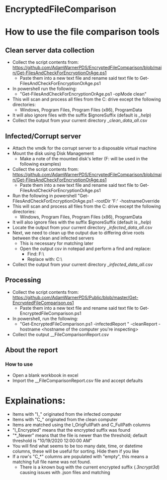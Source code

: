# EncryptedFileComparison
# How to use the file comparison tools
## Clean server data collection
* Collect the script contents from: https://github.com/AdamWarnerPDS/EncryptedFileComparison/blob/main/Get-FilesAndCheckForEncryptionOrAge.ps1
  * Paste them into a new text file and rename said text file to Get-FilesAndCheckForEncryptionOrAge.ps1
* In powershell run the following:
  * "Get-FilesAndCheckForEncryptionOrAge.ps1 -opMode clean"
* This will scan and process all files from the C: drive except the following directories:
  * Windows, Program Files, Program Files (x86), ProgramData
* It will also ignore files with the suffix $ignoreSuffix (default is *_help*)
* Collect the output from your current directory <hostname>_<datetime>_clean_data_all_.csv

## Infected/Corrupt server
* Attach the vmdk for the corrupt server to a disposable virtual machine
* Mount the disk using Disk Management
  * Make a note of the mounted disk's letter (F: will be used in the following examples)
* Collect the script contents from: https://github.com/AdamWarnerPDS/EncryptedFileComparison/blob/main/Get-FilesAndCheckForEncryptionOrAge.ps1
  * Paste them into a new text file and rename said text file to Get-FilesAndCheckForEncryptionOrAge.ps1
* Run the following in powershell "Get-FilesAndCheckForEncryptionOrAge.ps1 -rootDir 'F:\' -hostnameOverride <the corrupt servers hostname>
* This will scan and process all files from the C: drive except the following directories:
  * Windows, Program Files, Program Files (x86), ProgramData
* It will also ignore files with the suffix $ignoreSuffix (default is *_help*)
* Locate the output from your current directory <the corrupt servers hostname>_<datetime>_infected_data_all_.csv
* Next, we need to clean up the output due to differing drive roots between the clean and infected servers
  * This is necessary for matching later
  * Open the output csv in notepad and perform a find and replace:
    * Find: F:\
    * Replace with: C:\
* Collect the output from your current directory <the corrupt servers hostname>_<datetime>_infected_data_all_.csv

## Processing
* Collect the script contents from: https://github.com/AdamWarnerPDS/Public/blob/master/Get-EncryptedFileComparison.ps1
  * Paste them into a new text file and rename said text file to Get-EncryptedFileComparison.ps1
* In powershell, run the following:
  * "Get-EncryptedFileComparison.ps1 -infectedReport "<path to infected computer output> -cleanReport <path to clean computer report> -hostname <hostname of the computer you're inspecting>
* Collect the output <datetime>_<hostname>_FileComparisonReport.csv

## About the report
### How to use
* Open a blank workbook in excel
* Import the <datetime>_<hostname>_FileComparisonReport.csv file and accept defaults

# Explainations:
* Items with "I_" originated from the infected computer
* Items with "C_" originated from the clean computer
* Items are matched using the I_OrigFullPath and C_FullPath columns
* "I_Encrypted" means that the encrypted suffix was found
* "*_Newer" means that the file is newer than the threshold; default threshold is "10/19/2020 12:00:00 AM"
* You will find what seems to be too many date, time, or datetime columns, these will be useful for sorting.  Hide them if you like
* If a row's "C_*" columns are populated with "empty", this means a matching full file name was not found.
  * There is a known bug with the current encrypted suffix (*.3ncrypt3d*) causing issues with .json files and matching
